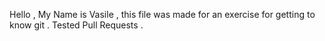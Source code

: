 Hello , My Name is Vasile , this file was made for an exercise for getting to know git .
Tested Pull Requests .